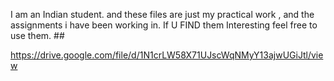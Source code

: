 I am an Indian student.
 and these files are just my practical work ,
  and the assignments i have been working in.
    If U FIND them Interesting feel free to use them. ##

https://drive.google.com/file/d/1N1crLW58X71UJscWqNMyY13ajwUGiJtl/view
